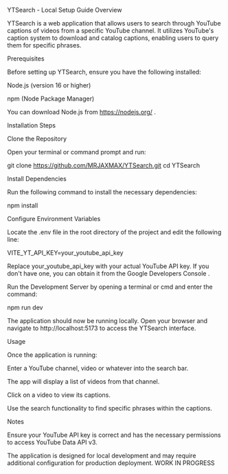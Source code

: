 YTSearch - Local Setup Guide
Overview

YTSearch is a web application that allows users to search through YouTube captions of videos from a specific YouTube channel. It utilizes YouTube's caption system to download and catalog captions, enabling users to query them for specific phrases.

Prerequisites

Before setting up YTSearch, ensure you have the following installed:

Node.js (version 16 or higher)

npm (Node Package Manager)

You can download Node.js from https://nodejs.org/
.

Installation Steps

Clone the Repository

Open your terminal or command prompt and run:

git clone https://github.com/MRJAXMAX/YTSearch.git
cd YTSearch


Install Dependencies

Run the following command to install the necessary dependencies:

npm install


Configure Environment Variables

Locate the .env file in the root directory of the project and edit the following line:

VITE_YT_API_KEY=your_youtube_api_key


Replace your_youtube_api_key with your actual YouTube API key. If you don't have one, you can obtain it from the Google Developers Console
.

Run the Development Server by opening a terminal or cmd and enter the command:

npm run dev


The application should now be running locally. Open your browser and navigate to http://localhost:5173 to access the YTSearch interface.

Usage

Once the application is running:

Enter a YouTube channel, video or whatever into the search bar.

The app will display a list of videos from that channel.

Click on a video to view its captions.

Use the search functionality to find specific phrases within the captions.

Notes

Ensure your YouTube API key is correct and has the necessary permissions to access YouTube Data API v3.

The application is designed for local development and may require additional configuration for production deployment. WORK IN PROGRESS
